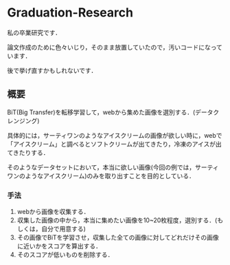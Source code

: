 # Graduation-Research
私の卒業研究です．

論文作成のために色々いじり，そのまま放置していたので，汚いコードになっています．

後で挙げ直すかもしれないです．

## 概要

BiT(Big Transfer)を転移学習して，webから集めた画像を選別する．(データクレンジング)

具体的には，サーティワンのようなアイスクリームの画像が欲しい時に，webで「アイスクリーム」と調べるとソフトクリームが出てきたり，冷凍のアイスが出てきたりする．

そのようなデータセットにおいて，本当に欲しい画像(今回の例では，サーティワンのようなアイスクリーム)のみを取り出すことを目的としている．

### 手法
1. webから画像を収集する．
2. 収集した画像の中から，本当に集めたい画像を10~20枚程度，選別する．(もしくは，自分で用意する)
3. その画像でBiTを学習させ，収集した全ての画像に対してどれだけその画像に近いかをスコアを算出する．
4. そのスコアが低いものを削除する．
